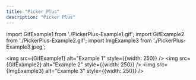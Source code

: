 ```yaml
---
title: "Picker Plus"
description: "Picker Plus"
---
```


import GifExample1 from './PickerPlus-Example1.gif';
import GifExample2 from './PickerPlus-Example2.gif';
import ImgExample3 from './PickerPlus-Example3.jpeg';

<img src={GifExample1} alt="Example 1" style={{width: 250}} />
<img src={GifExample2} alt="Example 2" style={{width: 250}} />
<img src={ImgExample3} alt="Example 3" style={{width: 250}} />

<LinkCard title="See on Github" href="[Full URL of the GitHub Repository or Documentation]" />
